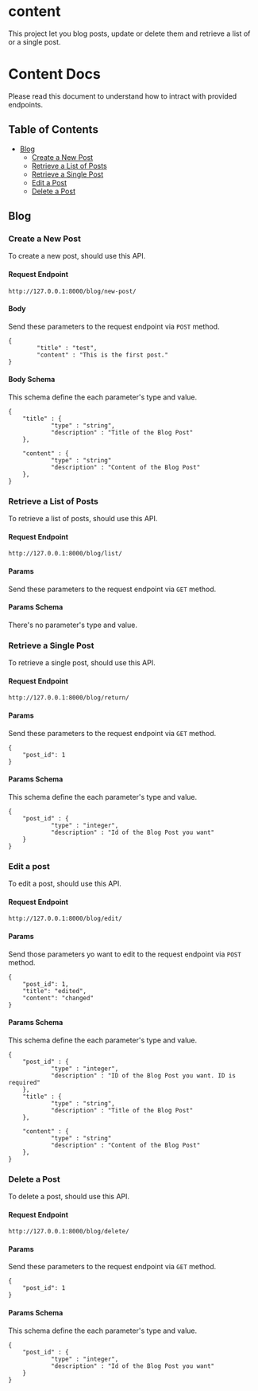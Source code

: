 # content
This project let you blog posts, update or delete them and retrieve a list of or a single post.
# Content Docs

Please read this document to understand how to intract with provided endpoints.

## Table of Contents

* [Blog](#blog)
	* [Create a New Post](#create-a-new-post)
	* [Retrieve a List of Posts](#Retrieve-a-list-of-posts)
	* [Retrieve a Single Post](#Retrieve-a-single-post)
	* [Edit a Post](#edit-a-post)
  	* [Delete a Post](#delete-a-post)


## Blog
### Create a New Post

To create a new post, should use this API. 

#### Request Endpoint

	http://127.0.0.1:8000/blog/new-post/
	

#### Body

Send these parameters to the request endpoint via `POST` method.

    {
		    "title" : "test",
		    "content" : "This is the first post."
    }

#### Body Schema

This schema define the each parameter's type and value.

    {
        "title" : {
    			"type" : "string",
    			"description" : "Title of the Blog Post"
      	},
        
        "content" : {
      			"type" : "string"
      			"description" : "Content of the Blog Post"
      	},
    }


### Retrieve a List of Posts

To retrieve a list of posts, should use this API. 

#### Request Endpoint

	http://127.0.0.1:8000/blog/list/
	

#### Params

Send these parameters to the request endpoint via `GET` method.


#### Params Schema

There's no parameter's type and value.



### Retrieve a Single Post

To retrieve a single post, should use this API. 

#### Request Endpoint

	http://127.0.0.1:8000/blog/return/
	

#### Params

Send these parameters to the request endpoint via `GET` method.

    {
        "post_id": 1
    }

#### Params Schema

This schema define the each parameter's type and value.

    {
        "post_id" : {
    			"type" : "integer",
    			"description" : "Id of the Blog Post you want"
      	}
    }
  		

### Edit a post

To edit a post, should use this API. 

#### Request Endpoint

	http://127.0.0.1:8000/blog/edit/
	

#### Params

Send those parameters yo want to edit to the request endpoint via `POST` method.

    {
        "post_id": 1,
        "title": "edited",
        "content": "changed"
    }

#### Params Schema

This schema define the each parameter's type and value.

    {
        "post_id" : {
    			"type" : "integer",
    			"description" : "ID of the Blog Post you want. ID is required"
      	},
        "title" : {
    			"type" : "string",
    			"description" : "Title of the Blog Post"
      	},
        
        "content" : {
      			"type" : "string"
      			"description" : "Content of the Blog Post"
      	},
    }


### Delete a Post

To delete a post, should use this API. 

#### Request Endpoint

	http://127.0.0.1:8000/blog/delete/
	

#### Params

Send these parameters to the request endpoint via `GET` method.

    {
        "post_id": 1
    }

#### Params Schema

This schema define the each parameter's type and value.

    {
        "post_id" : {
    			"type" : "integer",
    			"description" : "Id of the Blog Post you want"
      	}
    }
